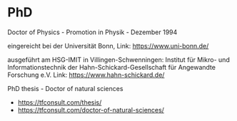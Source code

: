 # PhD

Doctor of Physics - Promotion in Physik - Dezember 1994

eingereicht bei der Universität Bonn, 
Link: https://www.uni-bonn.de/

ausgeführt am HSG-IMIT in Villingen-Schwenningen:
Institut für Mikro- und Informationstechnik der Hahn-Schickard-Gesellschaft für Angewandte Forschung e.V. 
Link: https://www.hahn-schickard.de/


PhD thesis - Doctor of natural sciences  
- https://tfconsult.com/thesis/
- https://tfconsult.com/doctor-of-natural-sciences/

